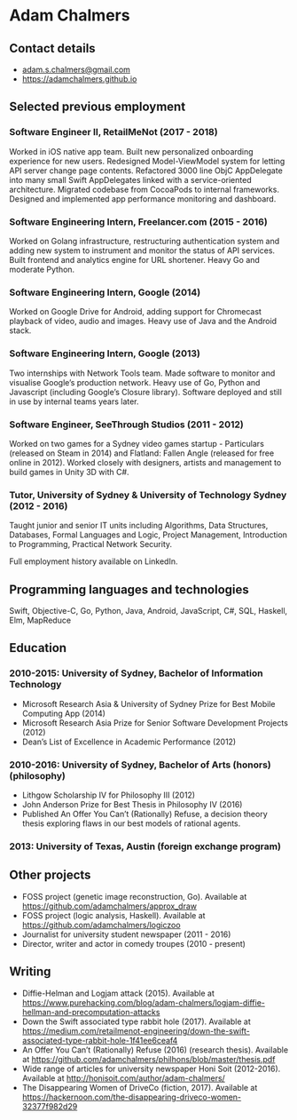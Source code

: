 # Adam Chalmers

## Contact details

 - adam.s.chalmers@gmail.com
 - https://adamchalmers.github.io

## Selected previous employment

### Software Engineer II, RetailMeNot (2017 - 2018)
Worked in iOS native app team. Built new personalized onboarding experience for new users. Redesigned Model-ViewModel system for letting API server change page contents. Refactored 3000 line ObjC AppDelegate into many small Swift AppDelegates linked with a service-oriented architecture. Migrated codebase from CocoaPods to internal frameworks. Designed and implemented app performance monitoring and dashboard.

### Software Engineering Intern, Freelancer.com (2015 - 2016)
Worked on Golang infrastructure, restructuring authentication system and adding new system to instrument and monitor the status of API services. Built frontend and analytics engine for URL shortener. Heavy Go and moderate Python.

### Software Engineering Intern, Google (2014)
Worked on Google Drive for Android, adding support for Chromecast playback of video, audio and images. Heavy use of Java and the Android stack.

### Software Engineering Intern, Google (2013)
Two internships with Network Tools team. Made software to monitor and visualise Google’s production network. Heavy use of Go, Python and Javascript (including Google’s Closure library). Software deployed and still in use by internal teams years later.

### Software Engineer, SeeThrough Studios (2011 - 2012)
Worked on two games for a Sydney video games startup - Particulars (released on Steam in 2014) and Flatland: Fallen Angle (released for free online in 2012). Worked closely with designers, artists and management to build games in Unity 3D with C#.

### Tutor, University of Sydney & University of Technology Sydney (2012 - 2016)
Taught junior and senior IT units including Algorithms, Data Structures, Databases, Formal Languages and Logic, Project Management, Introduction to Programming, Practical Network Security.

Full employment history available on LinkedIn.

## Programming languages and technologies
Swift, Objective-C, Go, Python, Java, Android, JavaScript, C#, SQL, Haskell, Elm, MapReduce

## Education

### 2010-2015: University of Sydney, Bachelor of Information Technology
 - Microsoft Research Asia & University of Sydney Prize for Best Mobile Computing App (2014)
 - Microsoft Research Asia Prize for Senior Software Development Projects (2012)
 - Dean’s List of Excellence in Academic Performance (2012)

### 2010-2016: University of Sydney, Bachelor of Arts (honors) (philosophy)
 - Lithgow Scholarship IV for Philosophy III (2012)
 - John Anderson Prize for Best Thesis in Philosophy IV (2016)
 - Published An Offer You Can’t (Rationally) Refuse, a decision theory thesis exploring flaws
in our best models of rational agents.

### 2013: University of Texas, Austin (foreign exchange program)

## Other projects
 - FOSS project (genetic image reconstruction, Go). Available at https://github.com/adamchalmers/approx_draw
 - FOSS project (logic analysis, Haskell). Available at https://github.com/adamchalmers/logiczoo
 - Journalist for university student newspaper (2011 - 2016)
 - Director, writer and actor in comedy troupes (2010 - present)

## Writing
 - Diffie-Helman and Logjam attack (2015). Available at https://www.purehacking.com/blog/adam-chalmers/logjam-diffie-hellman-and-precomputation-attacks
 - Down the Swift associated type rabbit hole (2017). Available at https://medium.com/retailmenot-engineering/down-the-swift-associated-type-rabbit-hole-1f41ee6ceaf4
 - An Offer You Can’t (Rationally) Refuse (2016) (research thesis). Available at https://github.com/adamchalmers/philhons/blob/master/thesis.pdf
 - Wide range of articles for university newspaper Honi Soit (2012-2016). Available at http://honisoit.com/author/adam-chalmers/
 - The Disappearing Women of DriveCo (fiction, 2017). Available at https://hackernoon.com/the-disappearing-driveco-women-32377f982d29
